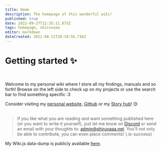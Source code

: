 ```yaml
---
title: Home
description: The homepage of this wonderful wiki!
published: true
date: 2022-09-27T12:35:11.875Z
tags: homepage, shiruvaaa
editor: markdown
dateCreated: 2021-08-21T20:39:56.716Z
---
```


# Getting started ✨
</br>

Welcome to my personal wiki where I store all my findings, manuals and so forth!
Browse on the left side to check up on my projects or use the search bar to find something specific :3

Consider visiting my [personal website](https://shiruvaaa.net/), [Github](https://github.com/silverfs) or my [Story hub](https://stories.shiruvaaa.net/)! 😊
</br>
</br>

> If you like what you are reading and want something published here (or you want to write it yourself), just let me know on [Discord](https://discordid.netlify.app/?id=296302114794373121) or send an email with your thoughts to: [admin@shiruvaaa.net](mailto:admin@shiruvaaa.net?subject=Wiki-Feedback). 
You'll not only be able to contribute, you can even place comments!
{.is-success}


My Wiki.js data-dump is publicly available [here](https://github.com/silverfs/wikijs-datadump).